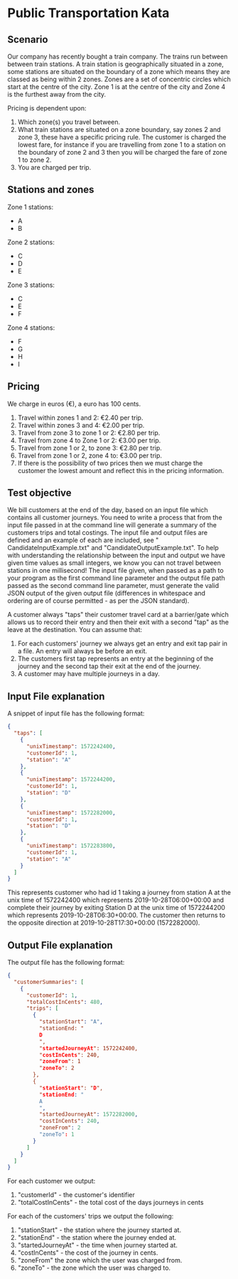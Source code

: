 # Public Transportation Kata

## Scenario

Our company has recently bought a train company. The trains run between between train stations. A train station is
geographically situated in a zone, some stations are situated on the boundary of a zone which means they are classed as
being within 2 zones. Zones are a set of concentric circles which start at the centre of the city. Zone 1 is at the
centre of the city and Zone 4 is the furthest away from the city.

Pricing is dependent upon:

1) Which zone(s) you travel between.
2) What train stations are situated on a zone boundary, say zones 2 and zone 3, these have a specific pricing rule. The
   customer is charged the lowest fare, for instance if you are travelling from zone 1 to a station on the boundary of
   zone 2 and 3 then you will be charged the fare of zone 1 to zone 2.
3) You are charged per trip.

## Stations and zones

Zone 1 stations:

* A
* B

Zone 2 stations:

* C
* D
* E

Zone 3 stations:

* C
* E
* F

Zone 4 stations:

* F
* G
* H
* I

## Pricing

We charge in euros (€), a euro has 100 cents.

1) Travel within zones 1 and 2: €2.40 per trip.
2) Travel within zones 3 and 4: €2.00 per trip.
3) Travel from zone 3 to zone 1 or 2: €2.80 per trip.
4) Travel from zone 4 to Zone 1 or 2: €3.00 per trip.
5) Travel from zone 1 or 2, to zone 3: €2.80 per trip.
6) Travel from zone 1 or 2, zone 4 to: €3.00 per trip.
7) If there is the possibility of two prices then we must charge the customer the lowest amount and reflect this in the
   pricing information.

## Test objective

We bill customers at the end of the day, based on an input file which contains all customer journeys. You need to write
a process that from the input file passed in at the command line will generate a summary of the customers trips and
total costings. The input file and output files are defined and an example of each are included, see "
CandidateInputExample.txt" and "CandidateOutputExample.txt". To help with understanding the relationship between the
input and output we have given time values as small integers, we know you can not travel between stations in one
millisecond!  The input file given, when passed as a path to your program as the first command line parameter and the
output file path passed as the second command line parameter, must generate the valid JSON output of the given output
file (differences in whitespace and ordering are of course permitted - as per the JSON standard).

A customer always "taps" their customer travel card at a barrier/gate which allows us to record their entry and then
their exit with a second "tap" as the leave at the destination. You can assume that:

1) For each customers' journey we always get an entry and exit tap pair in a file. An entry will always be before an
   exit.
2) The customers first tap represents an entry at the beginning of the journey and the second tap their exit at the end
   of the journey.
3) A customer may have multiple journeys in a day.

## Input File explanation

A snippet of input file has the following format:

```json
{
  "taps": [
    {
      "unixTimestamp": 1572242400,
      "customerId": 1,
      "station": "A"
    },
    {
      "unixTimestamp": 1572244200,
      "customerId": 1,
      "station": "D"
    },
    {
      "unixTimestamp": 1572282000,
      "customerId": 1,
      "station": "D"
    },
    {
      "unixTimestamp": 1572283800,
      "customerId": 1,
      "station": "A"
    }
  ]
}
```

This represents customer who had id 1 taking a journey from station A at the unix time of 1572242400 which represents
2019-10-28T06:00+00:00 and complete their journey by exiting Station D at the unix time of 1572244200 which represents
2019-10-28T06:30+00:00. The customer then returns to the opposite direction at 2019-10-28T17:30+00:00 (1572282000).

## Output File explanation

The output file has the following format:

```json
{
  "customerSummaries": [
    {
      "customerId": 1,
      "totalCostInCents": 480,
      "trips": [
        {
          "stationStart": "A",
          "stationEnd: "
          D
          ",
          "startedJourneyAt": 1572242400,
          "costInCents": 240,
          "zoneFrom": 1
          "zoneTo": 2
        },
        {
          "stationStart": "D",
          "stationEnd: "
          A
          ",
          "startedJourneyAt": 1572282000,
          "costInCents": 240,
          "zoneFrom": 2
          "zoneTo": 1
        }
      ]
    }
  ]
}
```

For each customer we output:

1) "customerId" - the customer's identifier
2) "totalCostInCents" - the total cost of the days journeys in cents

For each of the customers' trips we output the following:

1) "stationStart" - the station where the journey started at.
2) "stationEnd" - the station where the journey ended at.
3) "startedJourneyAt" - the time when journey started at.
4) "costInCents" - the cost of the journey in cents.
5) "zoneFrom" the zone which the user was charged from.
6) "zoneTo" - the zone which the user was charged to.